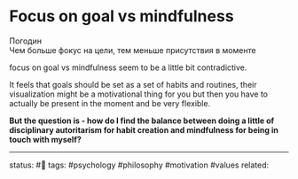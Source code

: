 # Focus on goal vs mindfulness

Погодин  
Чем больше фокус на цели, тем меньше присутствия в моменте

focus on goal vs mindfulness seem to be a little bit contradictive.

It feels that goals should be set as a set of habits and routines, their visualization might be a motivational thing for you but then you have to actually be present in the moment and be very flexible.

**But the question is - how do I find the balance between doing a little of disciplinary autoritarism for habit creation and mindfulness for being in touch with myself?**


---
status: #🌱 
tags: #psychology #philosophy #motivation #values 
related: 

